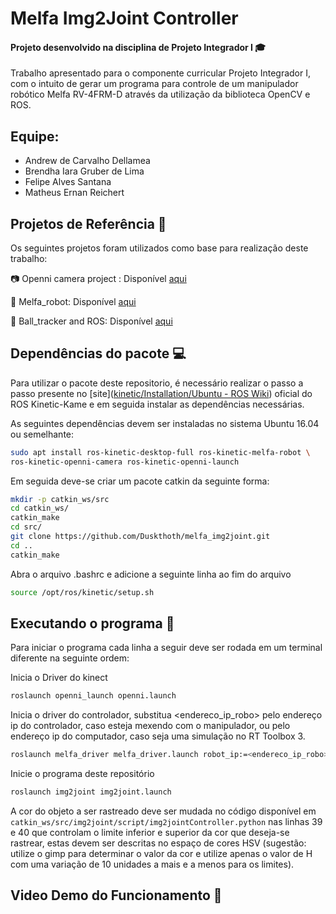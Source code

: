 # Melfa Img2Joint Controller

#### Projeto desenvolvido na disciplina de Projeto Integrador I 🎓

Trabalho apresentado para o componente curricular Projeto Integrador I, com o intuito de gerar um programa para controle de um manipulador robótico Melfa RV-4FRM-D através da utilização da biblioteca OpenCV e ROS.



## Equipe:

<ul>
<li>Andrew de Carvalho Dellamea</li>
<li>Brendha Iara Gruber de Lima</li>
<li>Felipe Alves Santana</li>
<li>Matheus Ernan Reichert</li>
</ul>

## Projetos de Referência 💾

Os seguintes projetos foram utilizados como base para realização deste trabalho:

📷 Openni camera project : Disponível [aqui](https://github.com/ros-drivers/openni_camera)

🦾 Melfa_robot: Disponível [aqui](https://github.com/tork-a/melfa_robot)

🎱 Ball_tracker and ROS: Disponível [aqui](https://github.com/trunc8/ball-tracking-opencv-and-ros)

## Dependências do pacote 💻

Para utilizar o pacote deste repositorio, é necessário realizar o passo a passo presente no [site]([kinetic/Installation/Ubuntu - ROS Wiki](http://wiki.ros.org/kinetic/Installation/Ubuntu)) oficial do ROS Kinetic-Kame e em seguida instalar as dependências necessárias.

As seguintes dependências devem ser instaladas no sistema Ubuntu 16.04 ou semelhante:

```bash
sudo apt install ros-kinetic-desktop-full ros-kinetic-melfa-robot \
ros-kinetic-openni-camera ros-kinetic-openni-launch
```

Em seguida deve-se criar um pacote catkin da seguinte forma:

```bash
mkdir -p catkin_ws/src
cd catkin_ws/
catkin_make
cd src/
git clone https://github.com/Duskthoth/melfa_img2joint.git
cd ..
catkin_make
```

Abra o arquivo .bashrc e adicione a seguinte linha ao fim do arquivo

```bash
source /opt/ros/kinetic/setup.sh
```

## Executando o programa 💽

Para iniciar o programa cada linha a seguir deve ser rodada em um terminal diferente na seguinte ordem:

Inicia o Driver do kinect

```bash
roslaunch openni_launch openni.launch
```

Inicia o driver do controlador, substitua <endereco_ip_robo> pelo endereço ip do controlador, caso esteja mexendo com o manipulador, ou pelo endereço ip do computador, caso seja uma simulação no RT Toolbox 3.

```bash
roslaunch melfa_driver melfa_driver.launch robot_ip:=<endereco_ip_robo>
```

Inicie o programa deste repositório

```bash
roslaunch img2joint img2joint.launch
```

A cor do objeto a ser rastreado deve ser mudada no código disponível em `catkin_ws/src/img2joint/script/img2jointController.python` nas linhas 39 e 40 que controlam o limite inferior e superior da cor que deseja-se rastrear, estas devem ser descritas no espaço de cores HSV (sugestão: utilize o gimp para determinar o valor da cor e utilize apenas o valor de H com uma variação de 10 unidades a mais e a menos para os limites). 

## Video Demo do Funcionamento 🎥
